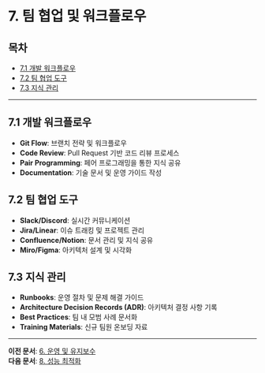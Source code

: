 # 7. 팀 협업 및 워크플로우

## 목차
- [7.1 개발 워크플로우](#71-개발-워크플로우)
- [7.2 팀 협업 도구](#72-팀-협업-도구)
- [7.3 지식 관리](#73-지식-관리)

---

## 7.1 개발 워크플로우
- **Git Flow**: 브랜치 전략 및 워크플로우
- **Code Review**: Pull Request 기반 코드 리뷰 프로세스
- **Pair Programming**: 페어 프로그래밍을 통한 지식 공유
- **Documentation**: 기술 문서 및 운영 가이드 작성

## 7.2 팀 협업 도구
- **Slack/Discord**: 실시간 커뮤니케이션
- **Jira/Linear**: 이슈 트래킹 및 프로젝트 관리
- **Confluence/Notion**: 문서 관리 및 지식 공유
- **Miro/Figma**: 아키텍처 설계 및 시각화

## 7.3 지식 관리
- **Runbooks**: 운영 절차 및 문제 해결 가이드
- **Architecture Decision Records (ADR)**: 아키텍처 결정 사항 기록
- **Best Practices**: 팀 내 모범 사례 문서화
- **Training Materials**: 신규 팀원 온보딩 자료

---

**이전 문서**: [6. 운영 및 유지보수](./06-operations-maintenance.md)  
**다음 문서**: [8. 성능 최적화](./08-performance-optimization.md) 